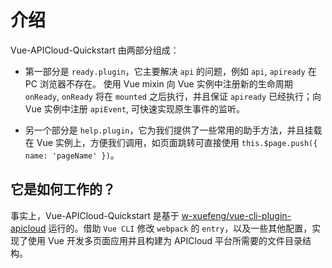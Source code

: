 # 介绍

Vue-APICloud-Quickstart 由两部分组成：

- 第一部分是 `ready.plugin`，它主要解决 `api` 的问题，例如 `api`, `apiready` 在 PC 浏览器不存在。 使用 Vue mixin 向 Vue 实例中注册新的生命周期 `onReady`, `onReady` 将在 `mounted` 之后执行，并且保证 `apiready` 已经执行；向 Vue 实例中注册 `apiEvent`, 可快速实现原生事件的监听。

- 另一个部分是 `help.plugin`，它为我们提供了一些常用的助手方法，并且挂载在 Vue 实例上，方便我们调用，如页面跳转可直接使用 `this.$page.push({ name: 'pageName' })`。

## 它是如何工作的？

事实上，Vue-APICloud-Quickstart 是基于 [w-xuefeng/vue-cli-plugin-apicloud](https://github.com/w-xuefeng/vue-cli-plugin-apicloud) 运行的。借助 `Vue CLI` 修改 `webpack` 的 `entry`，以及一些其他配置，实现了使用 Vue 开发多页面应用并且构建为 APICloud 平台所需要的文件目录结构。
